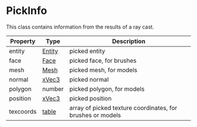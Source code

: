 # PickInfo

This class contains information from the results of a ray cast.

| Property | Type | Description |
| ----- | ----- | ----- |
| entity | [Entity](Entity.md) | picked entity |
| face | [Face](Face.md) | picked face, for brushes |
| mesh | [Mesh](Mesh.md) | picked mesh, for models |
| normal | [xVec3](xVec3.md) | picked normal |
| polygon | number | picked polygon, for models |
| position | [xVec3](xVec3.md) | picked position |
| texcoords | [table](https://www.lua.org/manual/5.4/manual.html#6.6) | array of picked texture coordinates, for brushes or models |

